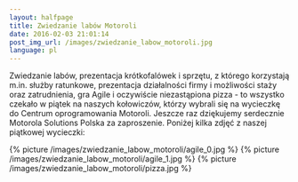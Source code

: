 ```yaml
---
layout: halfpage
title: Zwiedzanie labów Motoroli
date: 2016-02-03 21:01:14
post_img_url: /images/zwiedzanie_labow_motoroli.jpg
language: pl
---
```


Zwiedzanie labów, prezentacja krótkofalówek i sprzętu, z którego korzystają m.in. służby ratunkowe, prezentacja działalności firmy i możliwości staży oraz zatrudnienia, gra Agile i oczywiście niezastąpiona pizza - to wszystko czekało w piątek na naszych kołowiczów, którzy wybrali się na wycieczkę do Centrum oprogramowania Motoroli. Jeszcze raz dziękujemy serdecznie Motorola Solutions Polska za zaproszenie. Poniżej kilka zdjęć z naszej piątkowej wycieczki:

{% picture /images/zwiedzanie_labow_motoroli/agile_0.jpg %}
{% picture /images/zwiedzanie_labow_motoroli/agile_1.jpg %}
{% picture /images/zwiedzanie_labow_motoroli/pizza.jpg %}
